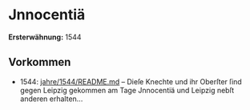 # Jnnocentiä

**Ersterwähnung:** 1544

## Vorkommen
- 1544: [jahre/1544/README.md](../jahre/1544/README.md) – Dieſe Knechte
und ihr Oberſter ſind gegen Leipzig gekommen am Tage
Jnnocentiä und Leipzig nebſt anderen erhalten...
